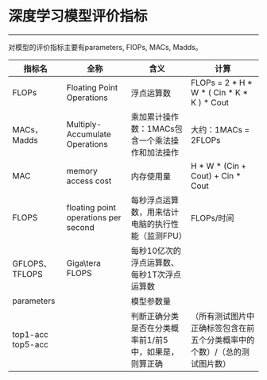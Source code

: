 # 深度学习模型评价指标  

--- 

对模型的评价指标主要有parameters, FlOPs, MACs, Madds。

|指标名|全称|含义|计算|
|---|---|---|---|
|FLOPs|Floating Point Operations|浮点运算数|FLOPs = 2 * H * W * ( Cin * K * K ) * Cout|
|MACs，Madds|Multiply-Accumulate Operations|乘加累计操作数：1MACs包含一个乘法操作和加法操作|大约：1MACs = 2FLOPs|
|MAC|memory access cost|内存使用量|H * W * (Cin + Cout) + Cin * Cout|
|FLOPS|floating point operations per second|每秒浮点运算数，用来估计电脑的执行性能（监测FPU）|FLOPs/时间|
|GFLOPS、TFLOPS|Giga\tera FLOPS|每秒10亿次的浮点运算数、每秒1T次浮点运算数||
|parameters||模型参数量||
|top1-acc<br>top5-acc||判断正确分类是否在分类概率前1/前5中，如果是，则算正确|（所有测试图片中正确标签包含在前五个分类概率中的个数）/（总的测试图片数）|

